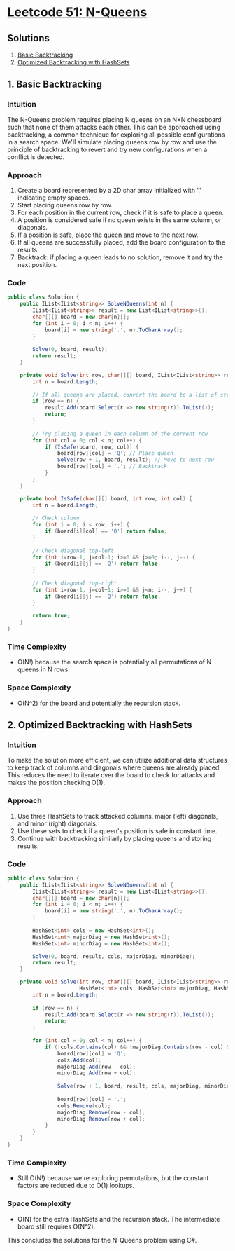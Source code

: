 # [Leetcode 51: N-Queens](https://leetcode.com/problems/n-queens/)

## Solutions

1. [Basic Backtracking](#basic-backtracking)
2. [Optimized Backtracking with HashSets](#optimized-backtracking-with-hashsets)

## 1. Basic Backtracking

### Intuition
The N-Queens problem requires placing N queens on an N×N chessboard such that none of them attacks each other. This can be approached using backtracking, a common technique for exploring all possible configurations in a search space. We'll simulate placing queens row by row and use the principle of backtracking to revert and try new configurations when a conflict is detected.

### Approach
1. Create a board represented by a 2D char array initialized with '.' indicating empty spaces.
2. Start placing queens row by row.
3. For each position in the current row, check if it is safe to place a queen.
4. A position is considered safe if no queen exists in the same column, or diagonals.
5. If a position is safe, place the queen and move to the next row.
6. If all queens are successfully placed, add the board configuration to the results.
7. Backtrack: if placing a queen leads to no solution, remove it and try the next position.

### Code
```csharp
public class Solution {
    public IList<IList<string>> SolveNQueens(int n) {
        IList<IList<string>> result = new List<IList<string>>();
        char[][] board = new char[n][];
        for (int i = 0; i < n; i++) {
            board[i] = new string('.', n).ToCharArray();
        }
        
        Solve(0, board, result);
        return result;
    }

    private void Solve(int row, char[][] board, IList<IList<string>> result) {
        int n = board.Length;
        
        // If all queens are placed, convert the board to a list of strings and add to results
        if (row == n) {
            result.Add(board.Select(r => new string(r)).ToList());
            return;
        }
        
        // Try placing a queen in each column of the current row
        for (int col = 0; col < n; col++) {
            if (IsSafe(board, row, col)) {
                board[row][col] = 'Q'; // Place queen
                Solve(row + 1, board, result); // Move to next row
                board[row][col] = '.'; // Backtrack
            }
        }
    }

    private bool IsSafe(char[][] board, int row, int col) {
        int n = board.Length;
        
        // Check column
        for (int i = 0; i < row; i++) {
            if (board[i][col] == 'Q') return false;
        }
        
        // Check diagonal top-left
        for (int i=row-1, j=col-1; i>=0 && j>=0; i--, j--) {
            if (board[i][j] == 'Q') return false;
        }
        
        // Check diagonal top-right
        for (int i=row-1, j=col+1; i>=0 && j<n; i--, j++) {
            if (board[i][j] == 'Q') return false;
        }
        
        return true;
    }
}
```

### Time Complexity
- O(N!) because the search space is potentially all permutations of N queens in N rows.

### Space Complexity
- O(N^2) for the board and potentially the recursion stack.

## 2. Optimized Backtracking with HashSets

### Intuition
To make the solution more efficient, we can utilize additional data structures to keep track of columns and diagonals where queens are already placed. This reduces the need to iterate over the board to check for attacks and makes the position checking O(1).

### Approach
1. Use three HashSets to track attacked columns, major (left) diagonals, and minor (right) diagonals.
2. Use these sets to check if a queen's position is safe in constant time.
3. Continue with backtracking similarly by placing queens and storing results.

### Code
```csharp
public class Solution {
    public IList<IList<string>> SolveNQueens(int n) {
        IList<IList<string>> result = new List<IList<string>>();
        char[][] board = new char[n][];
        for (int i = 0; i < n; i++) {
            board[i] = new string('.', n).ToCharArray();
        }
        
        HashSet<int> cols = new HashSet<int>();
        HashSet<int> majorDiag = new HashSet<int>();
        HashSet<int> minorDiag = new HashSet<int>();

        Solve(0, board, result, cols, majorDiag, minorDiag);
        return result;
    }

    private void Solve(int row, char[][] board, IList<IList<string>> result,
                       HashSet<int> cols, HashSet<int> majorDiag, HashSet<int> minorDiag) {
        int n = board.Length;
        
        if (row == n) {
            result.Add(board.Select(r => new string(r)).ToList());
            return;
        }
        
        for (int col = 0; col < n; col++) {
            if (!cols.Contains(col) && !majorDiag.Contains(row - col) && !minorDiag.Contains(row + col)) {
                board[row][col] = 'Q';
                cols.Add(col);
                majorDiag.Add(row - col);
                minorDiag.Add(row + col);
                
                Solve(row + 1, board, result, cols, majorDiag, minorDiag);
                
                board[row][col] = '.';
                cols.Remove(col);
                majorDiag.Remove(row - col);
                minorDiag.Remove(row + col);
            }
        }
    }
}
```

### Time Complexity
- Still O(N!) because we're exploring permutations, but the constant factors are reduced due to O(1) lookups.

### Space Complexity
- O(N) for the extra HashSets and the recursion stack. The intermediate board still requires O(N^2).

This concludes the solutions for the N-Queens problem using C#.

